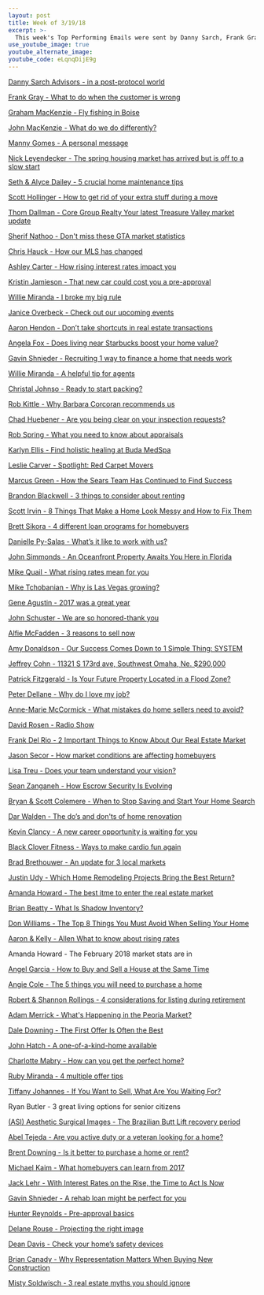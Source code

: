```yaml
---
layout: post
title: Week of 3/19/18
excerpt: >-
  This week's Top Performing Emails were sent by Danny Sarch, Frank Gray, Graham MacKenzie, John MacKenzie, and Manny Gomes
use_youtube_image: true
youtube_alternate_image:
youtube_code: eLqnqDijE9g
---
```

<a href="https://t.e2ma.net/webview/f456x/759ed9b308122d8b9777abd586624cad" target="_blank">Danny Sarch	Advisors - in a post-protocol world</a>

<a href="https://t.e2ma.net/webview/fzq5k/53a7d0c961118b8767d3c8f02450d3bb" target="_blank">Frank Gray - What to do when the customer is wrong</a>

<a href="https://t.e2ma.net/webview/mgpulb/c3fcb142106252448b9010e213fea833" target="_blank">Graham MacKenzie - Fly fishing in Boise</a>

<a href="https://t.e2ma.net/webview/ka07p/904a3d60b9780e6da8fc9a9afc69b8a5" target="_blank">John MacKenzie - What do we do differently?</a>

<a href="https://t.e2ma.net/webview/tk7zfb/966c452331360dbb3bcaa44c81415786" target="_blank">Manny Gomes - A personal message</a>

<a href="https://t.e2ma.net/webview/8ezzlb/1736f16ff565d43b1c298ca3932d1665" target="_blank">Nick Leyendecker - The spring housing market has arrived but is off to a slow start</a>

<a href="https://t.e2ma.net/webview/3mw6x/4056e53255c44897780f3b08d0c7ae98" target="_blank">Seth & Alyce Dailey - 5 crucial home maintenance tips</a>

<a href="https://t.e2ma.net/webview/78ytqb/80fc3ce80e26ee0d050f09935f30a71d" target="_blank">Scott Hollinger - How to get rid of your extra stuff during a move</a>

<a href="https://t.e2ma.net/webview/8wddaw/716fc2ea7593d41e76913fd780673b6a" target="_blank">Thom Dallman - Core Group Realty	Your latest Treasure Valley market update</a>

<a href="https://t.e2ma.net/webview/v7t4mb/bbf40e500f5f2ef4f84c8c52300ef7c5" target="_blank">Sherif Nathoo - Don't miss these GTA market statistics</a>

<a href="https://t.e2ma.net/webview/2co9l/65213099183ce65a24a2b8465f04b1d1" target="_blank">Chris Hauck - How our MLS has changed</a>

<a href="https://t.e2ma.net/webview/1n2zq/15c9f4251a2b00ed352af37db6a502eb" target="_blank">Ashley Carter - How rising interest rates impact you</a>

<a href="https://t.e2ma.net/webview/0ah43/e242bb0138fc202f4ff70d0a4e670185" target="_blank">Kristin Jamieson - That new car could cost you a pre-approval</a>

<a href="https://t.e2ma.net/webview/bgklze/096f16b496e66231da7ee55d15a601a1" target="_blank">Willie Miranda - I broke my big rule</a>

<a href="https://t.e2ma.net/webview/p2ru0/93b892f8fa3b0997b4cfeb7f46f2876a" target="_blank">Janice Overbeck - Check out our upcoming events</a>

<a href="https://t.e2ma.net/webview/59oup/09828cc1dab0a581322934d55990c587" target="_blank">Aaron Hendon - Don’t take shortcuts in real estate transactions</a>

<a href="https://t.e2ma.net/webview/0xwru/61866d6499839b258fec83e82db945df" target="_blank">Angela Fox - Does living near Starbucks boost your home value?</a>

<a href="https://t.e2ma.net/webview/xl5mub/ca09952305bf3ae9a5e11c4a1e6ed0a5" target="_blank">Gavin Shnieder - Recruiting	1 way to finance a home that needs work </a>

<a href="https://t.e2ma.net/webview/7g6nze/b5732fd190b4d5d2b3d5df99450a2202" target="_blank">Willie Miranda - A helpful tip for agents</a>

<a href="https://t.e2ma.net/webview/2qgnk/320b52bc17d6a1692b29627833ff5759" target="_blank">Christal Johnso - 	Ready to start packing?</a>

<a href="https://t.e2ma.net/webview/rwmnt/6ac63b04926cb53111d1d65322ce7d56" target="_blank">Rob Kittle - Why Barbara Corcoran recommends us</a>

<a href="https://t.e2ma.net/webview/w1gnlb/0356bae4e4ea5dace1e830802d2ae220" target="_blank">Chad Huebener - Are you being clear on your inspection requests?</a>

<a href="https://t.e2ma.net/webview/dopfx/f692fb44af79a12fe11e27f36d6e8a73" target="_blank">Rob Spring - What you need to know about appraisals</a>

<a href="https://t.e2ma.net/webview/s4ydcb/32f59e8ea22993f7629779476e2fed01" target="_blank">Karlyn Ellis - Find holistic healing at Buda MedSpa</a>

<a href="https://t.e2ma.net/webview/vxdbn/f937b736ac0bcc43a758ef42c0fd3d85" target="_blank">Leslie Carver - Spotlight: Red Carpet Movers</a>

<a href="https://t.e2ma.net/webview/a5hss/a248e2b4934d1aecf817ec16235e24b7" target="_blank">Marcus Green - How the Sears Team Has Continued to Find Success</a>

<a href="https://t.e2ma.net/webview/se09w/298569805da9d4a29007e93b785a860f" target="_blank">Brandon Blackwell - 3 things to consider about renting</a>

<a href="https://t.e2ma.net/webview/kojxl/4e171575509bde72ded7aec60d6af484" target="_blank">Scott Irvin - 	8 Things That Make a Home Look Messy and How to Fix Them</a>

<a href="https://t.e2ma.net/webview/p5msec/3d4eafb21f5bdd4466931b494d932b80" target="_blank">Brett Sikora - 4 different loan programs for homebuyers</a>

<a href="https://t.e2ma.net/webview/9azax/e7ea6c74d21758572ee28e7bf8ece5b1" target="_blank">Danielle Py-Salas - 	What’s it like to work with us?</a>

<a href="https://t.e2ma.net/webview/c2bvt/2114a80ce2eab9890fcbb90ab7b114e5" target="_blank">John Simmonds - An Oceanfront Property Awaits You Here in Florida</a>

<a href="https://t.e2ma.net/webview/sxvkbb/5faeb4fc59b327cccfd4f490925180f0" target="_blank">Mike Quail - What rising rates mean for you</a>

<a href="https://t.e2ma.net/webview/gpplu/8fb693e2739ab75f193b22ffa4508cde" target="_blank">Mike Tchobanian - Why is Las Vegas growing?</a>

<a href="https://t.e2ma.net/webview/jrohm/425c69fc35cd7e259cbad0f508eb2824" target="_blank">Gene Agustin - 2017 was a great year</a>

<a href="https://t.e2ma.net/webview/3tql5/6e38e7800dc06e44b8539e2c5d992b18" target="_blank">John Schuster - We are so honored-thank you</a>

<a href="https://t.e2ma.net/webview/eir9p/b38b1e3c8429a4f3eeb98372edae9eec" target="_blank">Alfie McFadden - 3 reasons to sell now</a>

<a href="https://t.e2ma.net/webview/9rapii/82e12a608988212be276b25859bb3068" target="_blank">Amy Donaldson - Our Success Comes Down to 1 Simple Thing: SYSTEM</a>

<a href="https://t.e2ma.net/webview/aza4r/f5d7e455879d1c126d5e364de6de83e3" target="_blank">Jeffrey Cohn - 11321 S 173rd ave, Southwest Omaha, Ne. $290,000</a>

<a href="https://t.e2ma.net/webview/xq04v/7d6c5ec1711a0ab6b3f4409d812a404b" target="_blank">Patrick Fitzgerald - Is Your Future Property Located in a Flood Zone?</a>

<a href="https://t.e2ma.net/webview/21yvo/05bca9e56aeed5ff7ed0812c2b56426c" target="_blank">Peter Dellane - Why do I love my job?</a>

<a href="https://t.e2ma.net/webview/hr7u24b/59516f2625d0e6735bddbe05440ef876" target="_blank">Anne-Marie McCormick - What mistakes do home sellers need to avoid?</a>

<a href="https://t.e2ma.net/webview/we0qrj/9bb0d2d321125e099025121c72dab003" target="_blank">David Rosen - Radio Show</a>

<a href="https://t.e2ma.net/webview/nogguc/3dca0473fcd17d2900f673093c9c761c" target="_blank">Frank Del Rio - 2 Important Things to Know About Our Real Estate Market</a>

<a href="https://t.e2ma.net/webview/mfbvub/2b01ec6ed97e7579676a86abb6baaabf" target="_blank">Jason Secor - How market conditions are affecting homebuyers</a>

<a href="https://t.e2ma.net/webview/a3ygu/ec867b5d578d7c24969c45e6a71a2b87" target="_blank">Lisa Treu - 	Does your team understand your vision?</a>

<a href="https://t.e2ma.net/webview/jh7j1/e50befebe050f25a6e503f13a0702465" target="_blank">Sean Zanganeh - How Escrow Security Is Evolving</a>

<a href="https://t.e2ma.net/webview/gkec3/e6c074ef95c0377f3fe6e7586c20bd17" target="_blank">Bryan & Scott Colemere - When to Stop Saving and Start Your Home Search</a>

<a href="https://t.e2ma.net/webview/vyvvq/64bf0a162f16a057002ad08350ef038d" target="_blank">Dar Walden - The do’s and don'ts of home renovation</a>

<a href="https://t.e2ma.net/webview/v6qom/2c1f819c5ce68ac5d26f206be26a3727" target="_blank">Kevin Clancy - A new career opportunity is waiting for you</a>

<a href="https://t.e2ma.net/webview/8h4ktbb/3cfeb2c4205334f2e14313d7fe4661f0" target="_blank">Black Clover Fitness - Ways to make cardio fun again</a>

<a href="https://t.e2ma.net/webview/otubbb/3ce2e063ab93b1c0dd00b1edddf0cc8c" target="_blank">Brad Brethouwer - An update for 3 local markets</a>

<a href="https://t.e2ma.net/webview/u30sw/ede1773f27c4054808bc47d5595f604d" target="_blank">Justin Udy - Which Home Remodeling Projects Bring the Best Return?</a>

<a href="https://t.e2ma.net/webview/74gt7/3f731168cb3721284986d5c8e8aff272" target="_blank">Amanda Howard - The best itme to enter the real estate market</a>

<a href="https://t.e2ma.net/webview/uhv54/c18f5ed9f4f6007445f27065dcfd4a66" target="_blank">Brian Beatty - What Is Shadow Inventory?</a>

<a href="https://t.e2ma.net/webview/ruhy7/dfc146a09e54121e6a9010402fbf5f84" target="_blank">Don Williams - The Top 8 Things You Must Avoid When Selling Your Home</a>

<a href="https://t.e2ma.net/webview/o7170/c8808f597cfd0edc8a39cdf752f76434" target="_blank">Aaron & Kelly - Allen	What to know about rising rates</a>

Amanda Howard - The February 2018 market stats are in

<a href="https://t.e2ma.net/webview/ea8mq/c8b4f4d28e5c9a8250f96cfdbb478635" target="_blank">Angel Garcia - How to Buy and Sell a House at the Same Time</a>

<a href="https://t.e2ma.net/webview/lac0o/cdda3eb74a57937c53be5c01c203e48b" target="_blank">Angie Cole - The 5 things you will need to purchase a home</a>

<a href="https://t.e2ma.net/webview/4ppkw/43c558522433e9a40ef0ba07ce81f0ad" target="_blank">Robert & Shannon Rollings - 	4 considerations for listing during retirement</a>

<a href="https://t.e2ma.net/webview/uyyaq/c945fa1d55e3b8b20ba446170e68b0a6" target="_blank">Adam Merrick - What's Happening in the Peoria Market?</a>

<a href="https://t.e2ma.net/webview/2lbw5/4830d2caea2039fb9dbfeca87ca54b79" target="_blank">Dale Downing - The First Offer Is Often the Best</a>

<a href="https://t.e2ma.net/webview/u2zmnf/fe5d18b47f81bf35c083dbf30ac07776" target="_blank">John Hatch - 	A one-of-a-kind-home available</a>

<a href="https://t.e2ma.net/webview/5x65m/8cb77c23933cfd516d51b5a180987f98" target="_blank">Charlotte Mabry - How can you get the perfect home?</a>

<a href="https://t.e2ma.net/webview/5dyfu/d3bbb1bed4533e97eb973dde9a44a5f2" target="_blank">Ruby Miranda - 4 multiple offer tips</a>

<a href="https://t.e2ma.net/webview/unxip/9d6140caefe3e832841daa161cd7bf87" target="_blank">Tiffany Johannes - If You Want to Sell, What Are You Waiting For?</a>

Ryan Butler - 3 great living options for senior citizens

<a href="https://t.e2ma.net/webview/6tpdv/5efee8f39afc0228d379a4a87130ea2a" target="_blank">(ASI) Aesthetic Surgical Images - The Brazilian Butt Lift recovery period</a>

<a href="https://t.e2ma.net/webview/q36st/bcd7c367df09dc98dabba66d42f89eee" target="_blank">Abel Tejeda - Are you active duty or a veteran looking for a home?</a>

<a href="https://t.e2ma.net/webview/8rvbmg/d9719a47717838001896f0140584bac5" target="_blank">Brent Downing - Is it better to purchase a home or rent?</a>

<a href="https://t.e2ma.net/webview/i7p2t/71b6a3cd253ba99d36efce750f797652" target="_blank">Michael Kaim - What homebuyers can learn from 2017</a>

<a href="https://t.e2ma.net/webview/fg0r5c/f15c1cc8e1421acafdf6eed65b83ba74" target="_blank">Jack Lehr - With Interest Rates on the Rise, the Time to Act Is Now</a>

<a href="https://t.e2ma.net/webview/euwc6/adc128f8162c7d7ac89c4b7a27377db8" target="_blank">Gavin Shnieder - 	A rehab loan might be perfect for you</a>

<a href="https://t.e2ma.net/webview/mv1kbb/27c5d57f52cf4c934851a56fde5b0067" target="_blank">Hunter Reynolds - Pre-approval basics</a>

<a href="https://t.e2ma.net/webview/me1dv/c65d01734f78dc05cc0b6030cbd4f0d0" target="_blank">Delane Rouse - Projecting the right image</a>

<a href="https://t.e2ma.net/webview/1h1zt/45ab32f569503072bef42677c1d3ff05" target="_blank">Dean Davis - Check your home’s safety devices</a>

<a href="https://t.e2ma.net/webview/ew3rtb/1fedc19c67d59e5f1c17843a2edce0c9" target="_blank">Brian Canady - Why Representation Matters When Buying New Construction</a>

<a href="https://t.e2ma.net/webview/43g6y/e54c9ec8d50d7fa2ff8652d34618b38e" target="_blank">Misty Soldwisch - 3 real estate myths you should ignore</a>
